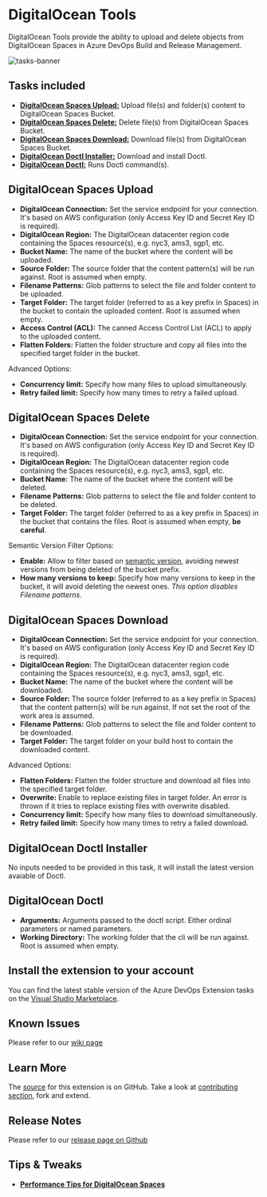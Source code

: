 # DigitalOcean Tools

DigitalOcean Tools provide the ability to upload and delete objects from DigitalOcean Spaces in Azure DevOps Build and Release Management.

![tasks-banner](images/tasks-banner.png)

## Tasks included

- [**DigitalOcean Spaces Upload:**](https://github.com/marceloavf/digitalocean-tools-vsts/blob/master/Extension/OVERVIEW.md#digitalocean-spaces-upload) Upload file(s) and folder(s) content to DigitalOcean Spaces Bucket.
- [**DigitalOcean Spaces Delete:**](https://github.com/marceloavf/digitalocean-tools-vsts/blob/master/Extension/OVERVIEW.md#digitalocean-spaces-delete) Delete file(s) from DigitalOcean Spaces Bucket.
- [**DigitalOcean Spaces Download:**](https://github.com/marceloavf/digitalocean-tools-vsts/blob/master/Extension/OVERVIEW.md#digitalocean-spaces-download) Download file(s) from DigitalOcean Spaces Bucket.
- [**DigitalOcean Doctl Installer:**](https://github.com/marceloavf/digitalocean-tools-vsts/blob/master/Extension/OVERVIEW.md#digitalocean-doctl-installer) Download and install Doctl.
- [**DigitalOcean Doctl:**](https://github.com/marceloavf/digitalocean-tools-vsts/blob/master/Extension/OVERVIEW.md#digitalocean-doctl) Runs Doctl command(s).

## DigitalOcean Spaces Upload

- **DigitalOcean Connection:** Set the service endpoint for your connection. It's based on AWS configuration (only Access Key ID and Secret Key ID is required).
- **DigitalOcean Region:** The DigitalOcean datacenter region code containing the Spaces resource(s), e.g. nyc3, ams3, sgp1, etc.
- **Bucket Name:** The name of the bucket where the content will be uploaded.
- **Source Folder:** The source folder that the content pattern(s) will be run against. Root is assumed when empty.
- **Filename Patterns:** Glob patterns to select the file and folder content to be uploaded.
- **Target Folder:** The target folder (referred to as a key prefix in Spaces) in the bucket to contain the uploaded content. Root is assumed when empty.
- **Access Control (ACL):** The canned Access Control List (ACL) to apply to the uploaded content.
- **Flatten Folders:** Flatten the folder structure and copy all files into the specified target folder in the bucket.

Advanced Options:

- **Concurrency limit:** Specify how many files to upload simultaneously.
- **Retry failed limit:** Specify how many times to retry a failed upload.

## DigitalOcean Spaces Delete

- **DigitalOcean Connection:** Set the service endpoint for your connection. It's based on AWS configuration (only Access Key ID and Secret Key ID is required).
- **DigitalOcean Region:** The DigitalOcean datacenter region code containing the Spaces resource(s), e.g. nyc3, ams3, sgp1, etc.
- **Bucket Name:** The name of the bucket where the content will be deleted.
- **Filename Patterns:** Glob patterns to select the file and folder content to be deleted.
- **Target Folder:** The target folder (referred to as a key prefix in Spaces) in the bucket that contains the files. Root is assumed when empty, **be careful**.

Semantic Version Filter Options:

- **Enable:** Allow to filter based on [semantic version](https://semver.org/), avoiding newest versions from being deleted of the bucket prefix.
- **How many versions to keep:** Specify how many versions to keep in the bucket, it will avoid deleting the newest ones. *This option disables Filename patterns.*

## DigitalOcean Spaces Download

- **DigitalOcean Connection:** Set the service endpoint for your connection. It's based on AWS configuration (only Access Key ID and Secret Key ID is required).
- **DigitalOcean Region:** The DigitalOcean datacenter region code containing the Spaces resource(s), e.g. nyc3, ams3, sgp1, etc.
- **Bucket Name:** The name of the bucket where the content will be downloaded.
- **Source Folder:** The source folder (referred to as a key prefix in Spaces) that the content pattern(s) will be run against. If not set the root of the work area is assumed.
- **Filename Patterns:** Glob patterns to select the file and folder content to be downloaded.
- **Target Folder:** The target folder on your build host to contain the downloaded content.

Advanced Options:

- **Flatten Folders:** Flatten the folder structure and download all files into the specified target folder.
- **Overwrite:** Enable to replace existing files in target folder. An error is thrown if it tries to replace existing files with overwrite disabled.
- **Concurrency limit:** Specify how many files to download simultaneously.
- **Retry failed limit:** Specify how many times to retry a failed download.

## DigitalOcean Doctl Installer

No inputs needed to be provided in this task, it will install the latest version avaiable of Doctl.

## DigitalOcean Doctl

- **Arguments:** Arguments passed to the doctl script. Either ordinal parameters or named parameters.
- **Working Directory:** The working folder that the cli will be run against. Root is assumed when empty.

## Install the extension to your account

You can find the latest stable version of the Azure DevOps Extension tasks on the [Visual Studio Marketplace](https://marketplace.visualstudio.com/items?itemName=marcelo-formentao.digitalocean-tools).

## Known Issues

Please refer to our [wiki page](https://github.com/marceloavf/digitalocean-tools-vsts/wiki/Known-Issues)

## Learn More

The [source](https://github.com/marceloavf/digitalocean-tools-vsts) for this extension is on GitHub. Take a look at [contributing section](https://github.com/marceloavf/digitalocean-tools-vsts#contribute), fork and extend.

## Release Notes

Please refer to our [release page on Github](https://github.com/marceloavf/digitalocean-tools-vsts/releases)

## Tips & Tweaks

- [**Performance Tips for DigitalOcean Spaces**](https://www.digitalocean.com/docs/spaces/resources/performance-tips/)

